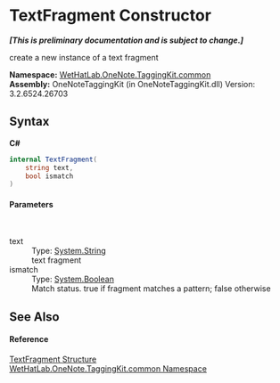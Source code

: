 # TextFragment Constructor 
 _**\[This is preliminary documentation and is subject to change.\]**_

create a new instance of a text fragment

**Namespace:**&nbsp;<a href="bcdbab9c-63d1-48a4-6937-af53fb8d9a55">WetHatLab.OneNote.TaggingKit.common</a><br />**Assembly:**&nbsp;OneNoteTaggingKit (in OneNoteTaggingKit.dll) Version: 3.2.6524.26703

## Syntax

**C#**<br />
``` C#
internal TextFragment(
	string text,
	bool ismatch
)
```


#### Parameters
&nbsp;<dl><dt>text</dt><dd>Type: <a href="http://msdn2.microsoft.com/en-us/library/s1wwdcbf" target="_blank">System.String</a><br />text fragment</dd><dt>ismatch</dt><dd>Type: <a href="http://msdn2.microsoft.com/en-us/library/a28wyd50" target="_blank">System.Boolean</a><br />Match status. true if fragment matches a pattern; false otherwise</dd></dl>

## See Also


#### Reference
<a href="f320e495-7b74-f8c1-98f7-e408d87aac42">TextFragment Structure</a><br /><a href="bcdbab9c-63d1-48a4-6937-af53fb8d9a55">WetHatLab.OneNote.TaggingKit.common Namespace</a><br />